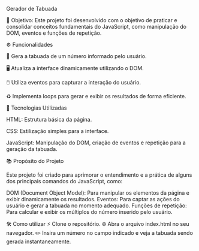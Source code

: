 Gerador de Tabuada

🎯 Objetivo: Este projeto foi desenvolvido com o objetivo de praticar e consolidar conceitos fundamentais do JavaScript, como manipulação do DOM, eventos e funções de repetição.

⚙️ Funcionalidades

🔢 Gera a tabuada de um número informado pelo usuário.

🖥️ Atualiza a interface dinamicamente utilizando o DOM.

🖱️ Utiliza eventos para capturar a interação do usuário.

♻️ Implementa loops para gerar e exibir os resultados de forma eficiente.

🚀 Tecnologias Utilizadas

HTML: Estrutura básica da página.

CSS: Estilização simples para a interface.

JavaScript: Manipulação do DOM, criação de eventos e repetição para a geração da tabuada.


📚 Propósito do Projeto

Este projeto foi criado para aprimorar o entendimento e a prática de alguns dos principais comandos do JavaScript, como:

DOM (Document Object Model): Para manipular os elementos da página e exibir dinamicamente os resultados.
Eventos: Para captar as ações do usuário e gerar a tabuada no momento adequado.
Funções de repetição: Para calcular e exibir os múltiplos do número inserido pelo usuário.

🛠️ Como utilizar
⚡ Clone o repositório.
🌐 Abra o arquivo index.html no seu navegador.
✏️ Insira um número no campo indicado e veja a tabuada sendo gerada instantaneamente.

